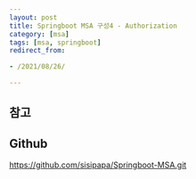 ```yaml
---
layout: post
title: Springboot MSA 구성4 - Authorization
category: [msa]
tags: [msa, springboot]
redirect_from:

- /2021/08/26/

---
```



## 참고  

## Github  
<https://github.com/sisipapa/Springboot-MSA.git>